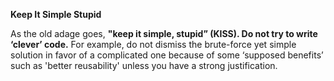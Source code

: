 **Keep It Simple Stupid**

As the old adage goes, **"keep it simple, stupid” (KISS). Do not try to write ‘clever’ code.** For example, do not dismiss the brute-force yet simple solution in favor of a complicated one because of some ‘supposed benefits’ such as 'better reusability' unless you have a strong justification.
